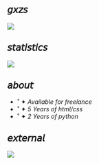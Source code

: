 ## 𝘨𝘹𝘻𝘴

![](https://i.pinimg.com/originals/49/83/0e/49830ee2ddd8b7e7679c686361afd4c2.gif)

## 𝘴𝘵𝘢𝘵𝘪𝘴𝘵𝘪𝘤𝘴
![](https://github-readme-stats.vercel.app/api?username=gxzass&hide=prs,contribs&title_color=539bf5&icon_color=539bf5&text_color=efefef&bg_color=0000&show_icons=true)

## 𝘢𝘣𝘰𝘶𝘵
* ˚ ✦ *Available for freelance*
* ˚ ✦ *5 Years of html/css*
* ˚ ✦ *2 Years of python*

## 𝘦𝘹𝘵𝘦𝘳𝘯𝘢𝘭
![](https://komarev.com/ghpvc/?username=gxzass&color=white)


